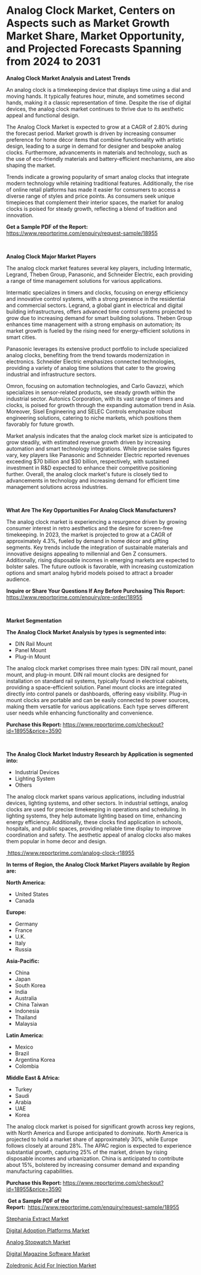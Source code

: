 <p><h1>Analog Clock Market, Centers on Aspects such as Market Growth Market Share, Market Opportunity, and Projected Forecasts Spanning from 2024 to 2031</h1></p><p><strong>Analog Clock Market Analysis and Latest Trends</strong></p>
<p><p>An analog clock is a timekeeping device that displays time using a dial and moving hands. It typically features hour, minute, and sometimes second hands, making it a classic representation of time. Despite the rise of digital devices, the analog clock market continues to thrive due to its aesthetic appeal and functional design.</p><p>The Analog Clock Market is expected to grow at a CAGR of 2.80% during the forecast period. Market growth is driven by increasing consumer preference for home décor items that combine functionality with artistic design, leading to a surge in demand for designer and bespoke analog clocks. Furthermore, advancements in materials and technology, such as the use of eco-friendly materials and battery-efficient mechanisms, are also shaping the market. </p><p>Trends indicate a growing popularity of smart analog clocks that integrate modern technology while retaining traditional features. Additionally, the rise of online retail platforms has made it easier for consumers to access a diverse range of styles and price points. As consumers seek unique timepieces that complement their interior spaces, the market for analog clocks is poised for steady growth, reflecting a blend of tradition and innovation.</p></p>
<p><strong>Get a Sample PDF of the Report:&nbsp;</strong> <a href="https://www.reportprime.com/enquiry/request-sample/18955?utm_campaign=1109&utm_medium=2&utm_source=Github&utm_content=ia&utm_term=22112024&utm_id=analog-clock">https://www.reportprime.com/enquiry/request-sample/18955</a></p>
<p>&nbsp;</p>
<p><strong>Analog Clock Major Market Players</strong></p>
<p><p>The analog clock market features several key players, including Intermatic, Legrand, Theben Group, Panasonic, and Schneider Electric, each providing a range of time management solutions for various applications. </p><p>Intermatic specializes in timers and clocks, focusing on energy efficiency and innovative control systems, with a strong presence in the residential and commercial sectors. Legrand, a global giant in electrical and digital building infrastructures, offers advanced time control systems projected to grow due to increasing demand for smart building solutions. Theben Group enhances time management with a strong emphasis on automation; its market growth is fueled by the rising need for energy-efficient solutions in smart cities.</p><p>Panasonic leverages its extensive product portfolio to include specialized analog clocks, benefiting from the trend towards modernization in electronics. Schneider Electric emphasizes connected technologies, providing a variety of analog time solutions that cater to the growing industrial and infrastructure sectors.</p><p>Omron, focusing on automation technologies, and Carlo Gavazzi, which specializes in sensor-related products, see steady growth within the industrial sector. Autonics Corporation, with its vast range of timers and clocks, is poised for growth through the expanding automation trend in Asia. Moreover, Sisel Engineering and SELEC Controls emphasize robust engineering solutions, catering to niche markets, which positions them favorably for future growth.</p><p>Market analysis indicates that the analog clock market size is anticipated to grow steadily, with estimated revenue growth driven by increasing automation and smart technology integrations. While precise sales figures vary, key players like Panasonic and Schneider Electric reported revenues exceeding $70 billion and $30 billion, respectively, with sustained investment in R&D expected to enhance their competitive positioning further. Overall, the analog clock market's future is closely tied to advancements in technology and increasing demand for efficient time management solutions across industries.</p></p>
<p>&nbsp;</p>
<p><strong>What Are The Key Opportunities For Analog Clock Manufacturers?</strong></p>
<p><p>The analog clock market is experiencing a resurgence driven by growing consumer interest in retro aesthetics and the desire for screen-free timekeeping. In 2023, the market is projected to grow at a CAGR of approximately 4.3%, fueled by demand in home décor and gifting segments. Key trends include the integration of sustainable materials and innovative designs appealing to millennial and Gen Z consumers. Additionally, rising disposable incomes in emerging markets are expected to bolster sales. The future outlook is favorable, with increasing customization options and smart analog hybrid models poised to attract a broader audience.</p></p>
<p><strong>Inquire or Share Your Questions If Any Before Purchasing This Report:</strong> <a href="https://www.reportprime.com/enquiry/pre-order/18955?utm_campaign=1109&utm_medium=2&utm_source=Github&utm_content=ia&utm_term=22112024&utm_id=analog-clock">https://www.reportprime.com/enquiry/pre-order/18955</a></p>
<p>&nbsp;</p>
<p><strong>Market Segmentation</strong></p>
<p><strong>The Analog Clock Market Analysis by types is segmented into:</strong></p>
<p><ul><li>DIN Rail Mount</li><li>Panel Mount</li><li>Plug-in Mount</li></ul></p>
<p><p>The analog clock market comprises three main types: DIN rail mount, panel mount, and plug-in mount. DIN rail mount clocks are designed for installation on standard rail systems, typically found in electrical cabinets, providing a space-efficient solution. Panel mount clocks are integrated directly into control panels or dashboards, offering easy visibility. Plug-in mount clocks are portable and can be easily connected to power sources, making them versatile for various applications. Each type serves different user needs while enhancing functionality and convenience.</p></p>
<p><strong>Purchase this Report:&nbsp;</strong><a href="https://www.reportprime.com/checkout?id=18955&price=3590&utm_campaign=1109&utm_medium=2&utm_source=Github&utm_content=ia&utm_term=22112024&utm_id=analog-clock">https://www.reportprime.com/checkout?id=18955&price=3590</a></p>
<p>&nbsp;</p>
<p><strong>The Analog Clock Market Industry Research by Application is segmented into:</strong></p>
<p><ul><li>Industrial Devices</li><li>Lighting System</li><li>Others</li></ul></p>
<p><p>The analog clock market spans various applications, including industrial devices, lighting systems, and other sectors. In industrial settings, analog clocks are used for precise timekeeping in operations and scheduling. In lighting systems, they help automate lighting based on time, enhancing energy efficiency. Additionally, these clocks find application in schools, hospitals, and public spaces, providing reliable time display to improve coordination and safety. The aesthetic appeal of analog clocks also makes them popular in home decor and design.</p></p>
<p><a href="https://www.reportprime.com/analog-clock-r18955?utm_campaign=1109&utm_medium=2&utm_source=Github&utm_content=ia&utm_term=22112024&utm_id=analog-clock">&nbsp;https://www.reportprime.com/analog-clock-r18955</a></p>
<p><strong>In terms of Region, the Analog Clock Market Players available by Region are:</strong></p>
<p>
    <p> <strong> North America: </strong>
        <ul>
            <li>United States</li>
            <li>Canada</li>
        </ul>
        </p> 
    <p> <strong> Europe: </strong>
        <ul>
            <li>Germany</li>
            <li>France</li>
            <li>U.K.</li>
            <li>Italy</li>
            <li>Russia</li>
        </ul>
        </p> 
    <p> <strong> Asia-Pacific: </strong>
        <ul>
            <li>China</li>
            <li>Japan</li>
            <li>South Korea</li>
            <li>India</li>
            <li>Australia</li>
            <li>China Taiwan</li>
            <li>Indonesia</li>
            <li>Thailand</li>
            <li>Malaysia</li>
        </ul>
        </p> 
    <p> <strong> Latin America: </strong>
        <ul>
            <li>Mexico</li>
            <li>Brazil</li>
            <li>Argentina Korea</li>
            <li>Colombia</li>
        </ul>
        </p> 
    <p> <strong> Middle East & Africa: </strong>
        <ul>
            <li>Turkey</li>
            <li>Saudi</li>
            <li>Arabia</li>
            <li>UAE</li>
            <li>Korea</li>
        </ul>
    </p>
    </p>
<p><p>The analog clock market is poised for significant growth across key regions, with North America and Europe anticipated to dominate. North America is projected to hold a market share of approximately 30%, while Europe follows closely at around 28%. The APAC region is expected to experience substantial growth, capturing 25% of the market, driven by rising disposable incomes and urbanization. China is anticipated to contribute about 15%, bolstered by increasing consumer demand and expanding manufacturing capabilities.</p></p>
<p><strong>Purchase this Report: </strong><a href="https://www.reportprime.com/checkout?id=18955&price=3590&utm_campaign=1109&utm_medium=2&utm_source=Github&utm_content=ia&utm_term=22112024&utm_id=analog-clock">https://www.reportprime.com/checkout?id=18955&price=3590</a></p>
<p>&nbsp;<strong>Get a Sample PDF of the Report:&nbsp;&nbsp;</strong><a href="https://www.reportprime.com/enquiry/request-sample/18955?utm_campaign=1109&utm_medium=2&utm_source=Github&utm_content=ia&utm_term=22112024&utm_id=analog-clock">https://www.reportprime.com/enquiry/request-sample/18955</a></p>
<p><strong></strong></p>
<p><p><a href="https://issuu.com/reportprime-2/docs/stephania-extract-market-size-2030._8da9a7151a82d0?utm_campaign=1109&utm_medium=2&utm_source=Github&utm_content=ia&utm_term=22112024&utm_id=analog-clock">Stephania Extract Market</a></p><p><a href="https://www.linkedin.com/pulse/digital-adoption-platforms-market-analysis-indicates-f-adverize-szgne?utm_campaign=1109&utm_medium=2&utm_source=Github&utm_content=ia&utm_term=22112024&utm_id=analog-clock">Digital Adoption Platforms Market</a></p><p><a href="https://github.com/wileonie19657/Market-Research-Report-List-1/blob/main/analog-stopwatch-market.md?utm_campaign=1109&utm_medium=2&utm_source=Github&utm_content=ia&utm_term=22112024&utm_id=analog-clock">Analog Stopwatch Market</a></p><p><a href="https://www.linkedin.com/pulse/digital-magazine-software-market-analysis-report-2024-2031-projected-b6vue?utm_campaign=1109&utm_medium=2&utm_source=Github&utm_content=ia&utm_term=22112024&utm_id=analog-clock">Digital Magazine Software Market</a></p><p><a href="https://issuu.com/reportprime-2/docs/zoledronic-acid-for-injection-marke_fec2268507a8ff?utm_campaign=1109&utm_medium=2&utm_source=Github&utm_content=ia&utm_term=22112024&utm_id=analog-clock">Zoledronic Acid For Injection Market</a></p></p>